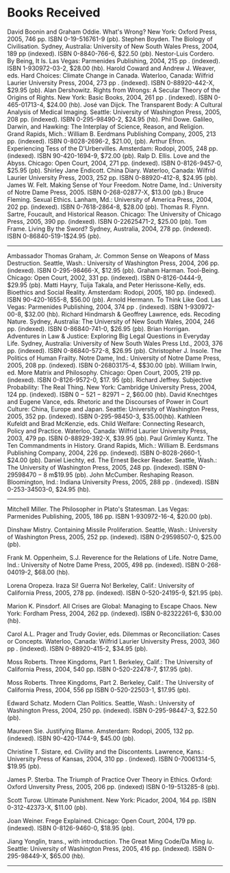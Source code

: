 # Books Received 

David Boonin and Graham Oddie. What's Wrong? New York: Oxford Press, 2005, 746 pp. ISBN 0-19-516761-9 (pb).
Stephen Boyden. The Biology of Civilisation. Sydney, Australia: University of New South Wales Press, 2004, 189 pp (indexed). ISBN 0-8840-766-6, $\$ 22.50$ (pb).
Nestor-Luis Cordero. By Being, It Is. Las Vegas: Parmenides Publishing, 2004, 215 pp . (indexed). ISBN 1-930972-03-2, \$28.00 (hb).
Harold Coward and Andrew J. Weaver, eds. Hard Choices: Climate Change in Canada. Waterloo, Canada: Wilfrid Laurier University Press, 2004, 273 pp . (indexed). ISBN 0-88920-442-X, \$29.95 (pb).
Alan Dershowitz. Rights from Wrongs: A Secular Theory of the Origins of Rights. New York: Basic Books, 2004, 261 pp . (indexed). ISBN 0-465-01713-4, $\$ 24.00$ (hb).
José van Dijck. The Transparent Body: A Cultural Analysis of Medical Imaging. Seattle: University of Washington Press, 2005, 208 pp. (indexed). ISBN 0-295-98490-2, \$24.95 (hb).
Phil Dowe. Galileo, Darwin, and Hawking: The Interplay of Science, Reason, and Religion. Grand Rapids, Mich.: William B. Eerdmans Publishing Company, 2005, 213 pp. (indexed). ISBN 0-8028-2696-2, \$21.00, (pb).
Arthur Efron. Experiencing Tess of the D'Urbervilles. Amsterdam: Rodopi, 2005, 248 pp. (indexed). ISBN 90-420-1694-9, \$72.00 (pb).
Ralp D. Ellis. Love and the Abyss. Chicago: Open Court, 2004, 271 pp. (indexed). ISBN 0-8126-9457-0, \$25.95 (pb).
Shirley Jane Endicott. China Diary. Waterloo, Canada: Wilfrid Laurier University Press, 2003, 252 pp. ISBN 0-88920-412-8, \$24.95 (pb).
James W. Felt. Making Sense of Your Freedom. Notre Dame, Ind.: University of Notre Dame Press, 2005. ISBN 0-268-02877-X, \$13.00 (pb.)
Bruce Fleming. Sexual Ethics. Lanham, Md.: University of America Press, 2004, 202 pp. (indexed). ISBN 0-7618-2864-8, \$28.00 (pb).
Thomas R. Flynn. Sartre, Foucault, and Historical Reason. Chicago: The University of Chicago Press, 2005, 390 pp. (indexed). ISBN 0-22625471-2, $\$ 25.00$ (pb).
Tom Frame. Living By the Sword? Sydney, Australia, 2004, 278 pp. (indexed). ISBN 0-86840-519-1\$24.95 (pb).




---

Ambassador Thomas Graham, Jr. Common Sense on Weapons of Mass Destruction. Seattle, Wash.: University of Washington Press, 2004, 206 pp. (indexed). ISBN 0-295-98466-X, \$12.95 (pb).
Graham Harman. Tool-Being. Chicago: Open Court, 2002, 331 pp. (indexed). ISBN 0-8126-0444-9, \$29.95 (pb).
Matti Hayry, Tuija Takala, and Peter Herissone-Kelly, eds. Bioethics and Social Reality. Amsterdam: Rodopi, 2005, 180 pp. (indexed). ISBN 90-420-1655-8, \$56.00 (pb).
Arnold Hermann. To Think Like God. Las Vegas: Parmenides Publishing, 2004, 374 pp . (indexed). ISBN 1-930972-00-8, \$32.00 (hb).
Richard Hindmarsh \& Geoffrey Lawrence, eds. Recoding Nature. Sydney, Australia: The University of New South Wales, 2004, 246 pp. (indexed). ISBN 0-86840-741-0, \$26.95 (pb).
Brian Horrigan. Adventures in Law \& Justice: Exploring Big Legal Questions in Everyday Life. Sydney, Australia: University of New South Wales Press Ltd., 2003, 376 pp. (indexed). ISBN 0-86840-572-8, \$26.95 (pb).
Christopher J. Insole. The Politics of Human Frailty. Notre Dame, Ind.: University of Notre Dame Press, 2005, 208 pp. (indexed). ISBN 0-26803175-4, \$\$30.00 (pb).
William Irwin, ed. More Matrix and Philosophy. Chicago: Open Court, 2005, 219 pp. (indexed). ISBN 0-8126-9572-0, \$17. 95 (pb).
Richard Jeffrey. Subjective Probability: The Real Thing. New York: Cambridge University Press, 2004, 124 pp. (indexed). ISBN $0-521-82971-2, \$ 60.00$ (hb).
David Knechtges and Eugene Vance, eds. Rhetoric and the Discourses of Power in Court Culture: China, Europe and Japan. Seattle: University of Washington Press, 2005, 352 pp. (indexed). ISBN 0-295-98450-3, $\$ 35.00(\mathrm{hb})$.
Kathleen Kufeldt and Brad McKenzie, eds. Child Welfare: Connecting Research, Policy and Practice. Waterloo, Canada: Wilfrid Laurier University Press, 2003, 479 pp. ISBN 0-88929-392-X, \$39.95 (pb).
Paul Grimley Kuntz. The Ten Commandments in History. Grand Rapids, Mich.: William B. Eerdsmans Publishing Company, 2004, 226 pp. (indexed). ISBN 0-8028-2660-1, \$24.00 (pb).
Daniel Liechty, ed. The Ernest Becker Reader. Seattle, Wash.: The University of Washington Press, 2005, 248 pp. (indexed). ISBN 0-295$98470-8 \mathrm{~m} \$ 19.95$ (pb).
John McCumber. Reshaping Reason. Bloomington, Ind.: Indiana University Press, 2005, 288 pp . (indexed). ISBN 0-253-34503-0, \$24.95 (hb).




---

Mitchell Miller. The Philosopher in Plato's Statesman. Las Vegas: Parmenides Publishing, 2005, 186 pp. ISBN 1-930972-16-4, \$20.00 (pb).

Dinshaw Mistry. Containing Missile Proliferation. Seattle, Wash.: University of Washington Press, 2005, 252 pp. (indexed). ISBN 0-29598507-0, $\$ 25.00$ (pb).

Frank M. Oppenheim, S.J. Reverence for the Relations of Life. Notre Dame, Ind.: University of Notre Dame Press, 2005, 498 pp. (indexed). ISBN 0-268-04019-2, $\$ 68.00$ (hb).

Lorena Oropeza. Iraza Si! Guerra No! Berkeley, Calif.: University of California Press, 2005, 278 pp. (indexed). ISBN 0-520-24195-9, \$21.95 (pb).

Marion K. Pinsdorf. All Crises are Global: Managing to Escape Chaos. New York: Fordham Press, 2004, 262 pp. (indexed). ISBN 0-82322261-6, $\$ 30.00$ (hb).

Carol A.L. Prager and Trudy Govier, eds. Dilemmas or Reconciliation: Cases or Concepts. Waterloo, Canada: Wilfrid Laurier University Press, 2003, 360 pp . (indexed). ISBN 0-88920-415-2, \$34.95 (pb).

Moss Roberts. Three Kingdoms, Part 1. Berkeley, Calif.: The University of California Press, 2004, 540 pp. ISBN 0-520-22478-7, \$17.95 (pb).

Moss Roberts. Three Kingdoms, Part 2. Berkeley, Calif.: The University of California Press, 2004, 556 pp ISBN 0-520-22503-1, \$17.95 (pb).

Edward Schatz. Modern Clan Politics. Seattle, Wash.: University of Washington Press, 2004, 250 pp. (indexed). ISBN 0-295-98447-3, $\$ 22.50$ (pb).

Maureen Sie. Justifying Blame. Amsterdam: Rodopi, 2005, 132 pp. (indexed). ISBN 90-420-1744-9, \$45.00 (pb).

Christine T. Sistare, ed. Civility and the Discontents. Lawrence, Kans.: University Press of Kansas, 2004, 310 pp . (indexed). ISBN 0-70061314-5, \$19.95 (pb).

James P. Sterba. The Triumph of Practice Over Theory in Ethics. Oxford: Oxford Unversity Press, 2005, 206 pp. (indexed) ISBN 0-19-513285-8 (pb).

Scott Turow. Ultimate Punishment. New York: Picador, 2004, 164 pp. ISBN 0-312-42373-X, \$11.00 (pb).

Joan Weiner. Frege Explained. Chicago: Open Court, 2004, 179 pp. (indexed). ISBN 0-8126-9460-0, \$18.95 (pb).

Jiang Yonglin, trans., with introduction. The Great Ming Code/Da Ming $l u$. Seattle: University of Washington Press, 2005, 416 pp. (indexed). ISBN 0-295-98449-X, $\$ 65.00$ (hb).




---

